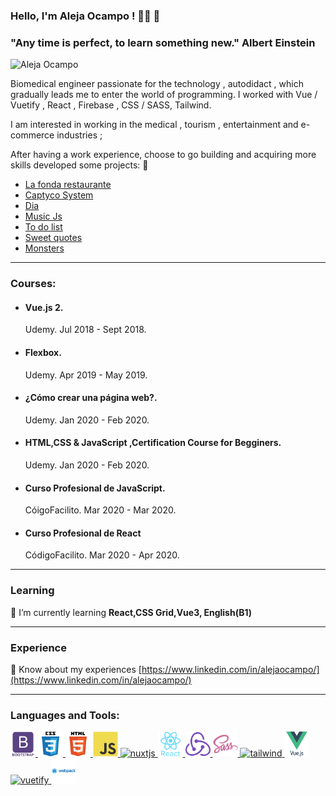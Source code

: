 ### Hello, I'm Aleja Ocampo ! 👩‍💻 👋 


<h3>"Any time is perfect, to learn something new." Albert Einstein</h3>


 ![Aleja Ocampo](https://blog-cms.workifit.com/wp-content/uploads/2021/01/0_K2WLMTExLyida7OR.gif)



   Biomedical engineer passionate for the technology , autodidact , which gradually leads me to enter the world of programming. 
                  I worked with Vue / Vuetify , React , Firebase , CSS / SASS, Tailwind.
       
   I am interested in working in the medical , tourism , entertainment and e-commerce industries ;

  After having a work experience, choose to go building and acquiring more skills developed some projects: 🧳   
  
  + [La fonda restaurante](https://lafondarestaurant.netlify.com)
  + [Captyco System](https://infallible-dijkstra-093809.netlify.app/)
  + [Dia](https://determined-leavitt-be7195.netlify.app/)
  + [Music Js](https://music-js.netlify.app/)
  + [To do list](https://to-dolistreact.netlify.app/)
  + [Sweet quotes](https://ocampoaleja.github.io/sweet-quotes/)
  + [Monsters](https://ocampoaleja.github.io/monstersReact/)
  
<hr/>

<h3 align="left">Courses:</h3>

- <h4> Vue.js 2. </h4>
  Udemy.
  Jul 2018 - Sept 2018.
- <h4>Flexbox.</h4>
  Udemy.
  Apr 2019 - May 2019.
- <h4>¿Cómo crear una página web?.</h4>
  Udemy.
  Jan 2020 - Feb 2020.
- <h4>HTML,CSS & JavaScript ,Certification Course  for Begginers.</h4>
  Udemy.
  Jan 2020 - Feb 2020.
- <h4>Curso Profesional de JavaScript.</h4>
  CóigoFacilito.
  Mar 2020 - Mar 2020.
- <h4>Curso Profesional de React</h4>
  CódigoFacilito.
  Mar 2020 - Apr 2020.

<hr/>

<h3 align="left">Learning</h3>

🌱 I’m currently learning **React,CSS Grid,Vue3, English(B1)**

<hr/>

<h3 align="left">Experience</h3>

📄 Know about my experiences [https://www.linkedin.com/in/alejaocampo/](https://www.linkedin.com/in/alejaocampo/)

<hr/>


<h3 align="left">Languages and Tools:</h3>
<p align="left"> <a href="https://getbootstrap.com" target="_blank"> <img src="https://raw.githubusercontent.com/devicons/devicon/master/icons/bootstrap/bootstrap-plain-wordmark.svg" alt="bootstrap" width="40" height="40"/> </a> <a href="https://www.w3schools.com/css/" target="_blank"> <img src="https://raw.githubusercontent.com/devicons/devicon/master/icons/css3/css3-original-wordmark.svg" alt="css3" width="40" height="40"/> </a> <a href="https://www.w3.org/html/" target="_blank"> <img src="https://raw.githubusercontent.com/devicons/devicon/master/icons/html5/html5-original-wordmark.svg" alt="html5" width="40" height="40"/> </a> <a href="https://developer.mozilla.org/en-US/docs/Web/JavaScript" target="_blank"> <img src="https://raw.githubusercontent.com/devicons/devicon/master/icons/javascript/javascript-original.svg" alt="javascript" width="40" height="40"/> </a> <a href="https://nuxtjs.org/" target="_blank"> <img src="https://www.vectorlogo.zone/logos/nuxtjs/nuxtjs-icon.svg" alt="nuxtjs" width="40" height="40"/> </a> <a href="https://reactjs.org/" target="_blank"> <img src="https://raw.githubusercontent.com/devicons/devicon/master/icons/react/react-original-wordmark.svg" alt="react" width="40" height="40"/> </a> <a href="https://redux.js.org" target="_blank"> <img src="https://raw.githubusercontent.com/devicons/devicon/master/icons/redux/redux-original.svg" alt="redux" width="40" height="40"/> </a> <a href="https://sass-lang.com" target="_blank"> <img src="https://raw.githubusercontent.com/devicons/devicon/master/icons/sass/sass-original.svg" alt="sass" width="40" height="40"/> </a> <a href="https://tailwindcss.com/" target="_blank"> <img src="https://www.vectorlogo.zone/logos/tailwindcss/tailwindcss-icon.svg" alt="tailwind" width="40" height="40"/> </a> <a href="https://vuejs.org/" target="_blank"> <img src="https://raw.githubusercontent.com/devicons/devicon/master/icons/vuejs/vuejs-original-wordmark.svg" alt="vuejs" width="40" height="40"/> </a> <a href="https://vuetifyjs.com/en/" target="_blank"> <img src="https://bestofjs.org/logos/vuetify.svg" alt="vuetify" width="40" height="40"/> </a> <a href="https://webpack.js.org" target="_blank"> <img src="https://raw.githubusercontent.com/devicons/devicon/d00d0969292a6569d45b06d3f350f463a0107b0d/icons/webpack/webpack-original-wordmark.svg" alt="webpack" width="40" height="40"/> </a> </p>
